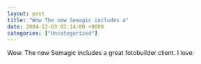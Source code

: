 ```yaml
---
layout: post
title: "Wow The new Semagic includes a"
date: 2004-12-03 02:14:00 +0000
categories: ["Uncategorized"]
---
```


Wow. The new Semagic includes a great fotobuilder client. I love.
